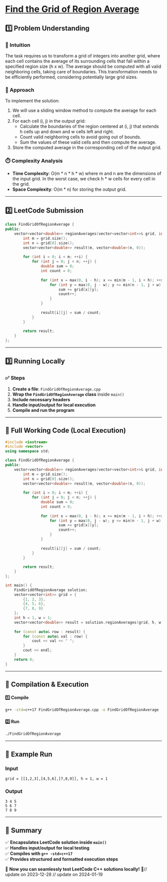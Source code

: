 # **[Find the Grid of Region Average](https://leetcode.com/problems/find-the-grid-of-region-average/description/)**  

## **1️⃣ Problem Understanding**  
### **📌 Intuition**  
The task requires us to transform a grid of integers into another grid, where each cell contains the average of its surrounding cells that fall within a specified region size (h x w). The average should be computed with all valid neighboring cells, taking care of boundaries. This transformation needs to be efficiently performed, considering potentially large grid sizes.

### **🚀 Approach**  
To implement the solution:
1. We will use a sliding window method to compute the average for each cell.
2. For each cell (i, j) in the output grid:
   - Calculate the boundaries of the region centered at (i, j) that extends h cells up and down and w cells left and right.
   - Count valid neighboring cells to avoid going out of bounds.
   - Sum the values of these valid cells and then compute the average.
3. Store the computed average in the corresponding cell of the output grid.

### **⏱️ Complexity Analysis**  
- **Time Complexity**: O(m * n * h * w) where m and n are the dimensions of the input grid. In the worst case, we check h * w cells for every cell in the grid.
- **Space Complexity**: O(m * n) for storing the output grid.

---  

## **2️⃣ LeetCode Submission**  
```cpp
class FindGridOfRegionAverage {
public:
    vector<vector<double>> regionAverages(vector<vector<int>>& grid, int h, int w) {
        int m = grid.size();
        int n = grid[0].size();
        vector<vector<double>> result(m, vector<double>(n, 0));
        
        for (int i = 0; i < m; ++i) {
            for (int j = 0; j < n; ++j) {
                double sum = 0;
                int count = 0;
                
                for (int x = max(0, i - h); x <= min(m - 1, i + h); ++x) {
                    for (int y = max(0, j - w); y <= min(n - 1, j + w); ++y) {
                        sum += grid[x][y];
                        count++;
                    }
                }
                
                result[i][j] = sum / count;
            }
        }
        
        return result;
    }
};  
```  

---  

## **3️⃣ Running Locally**  
### **✅ Steps**  
1. **Create a file**: `FindGridOfRegionAverage.cpp`  
2. **Wrap the `FindGridOfRegionAverage` class** inside `main()`  
3. **Include necessary headers**  
4. **Handle input/output for local execution**  
5. **Compile and run the program**  

---  

## **📝 Full Working Code (Local Execution)**  
```cpp
#include <iostream>
#include <vector>
using namespace std;

class FindGridOfRegionAverage {
public:
    vector<vector<double>> regionAverages(vector<vector<int>>& grid, int h, int w) {
        int m = grid.size();
        int n = grid[0].size();
        vector<vector<double>> result(m, vector<double>(n, 0));
        
        for (int i = 0; i < m; ++i) {
            for (int j = 0; j < n; ++j) {
                double sum = 0;
                int count = 0;
                
                for (int x = max(0, i - h); x <= min(m - 1, i + h); ++x) {
                    for (int y = max(0, j - w); y <= min(n - 1, j + w); ++y) {
                        sum += grid[x][y];
                        count++;
                    }
                }
                
                result[i][j] = sum / count;
            }
        }
        
        return result;
    }
};

int main() {
    FindGridOfRegionAverage solution;
    vector<vector<int>> grid = {
        {1, 2, 3},
        {4, 5, 6},
        {7, 8, 9}
    };
    int h = 1, w = 1;
    vector<vector<double>> result = solution.regionAverages(grid, h, w);
    
    for (const auto& row : result) {
        for (const auto& val : row) {
            cout << val << " ";
        }
        cout << endl;
    }
    return 0;
}  
```  

---  

## **🔧 Compilation & Execution**  
#### **1️⃣ Compile**  
```bash
g++ -std=c++17 FindGridOfRegionAverage.cpp -o FindGridOfRegionAverage
```  

#### **2️⃣ Run**  
```bash
./FindGridOfRegionAverage
```  

---  

## **🎯 Example Run**  
### **Input**  
```
grid = [[1,2,3],[4,5,6],[7,8,9]], h = 1, w = 1
```  
### **Output**  
```
3 4 5 
5 6 7 
7 8 9 
```  

---  

## **📌 Summary**  
✅ **Encapsulates LeetCode solution inside `main()`**  
✅ **Handles input/output for local testing**  
✅ **Compiles with `g++ -std=c++17`**  
✅ **Provides structured and formatted execution steps**  

🚀 **Now you can seamlessly test LeetCode C++ solutions locally!** 🚀// update on 2023-12-28
// update on 2024-01-19
